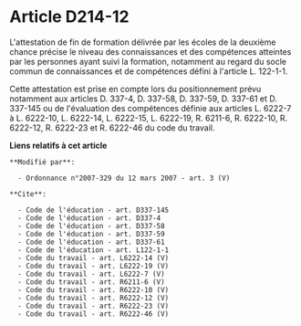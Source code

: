 # Article D214-12

L'attestation de fin de formation délivrée par les écoles de la deuxième chance précise le niveau des connaissances et des
compétences atteintes par les personnes ayant suivi la formation, notamment au regard du socle commun de connaissances et de
compétences défini à l'article L. 122-1-1. 

Cette attestation est prise en compte lors du positionnement prévu notamment aux articles D. 337-4, 
D. 337-58, D. 337-59, D. 337-61 et D. 337-145 ou de l'évaluation des compétences définie aux articles L. 6222-7 à L. 6222-10,
L. 6222-14, L. 6222-15, L. 6222-19, R. 6211-6, R. 6222-10, R. 6222-12, R. 6222-23 et R. 6222-46 du code du travail.

**Liens relatifs à cet article**

	**Modifié par**:

	  - Ordonnance n°2007-329 du 12 mars 2007 - art. 3 (V)

	**Cite**:

	  - Code de l'éducation - art. D337-145
	  - Code de l'éducation - art. D337-4
	  - Code de l'éducation - art. D337-58
	  - Code de l'éducation - art. D337-59
	  - Code de l'éducation - art. D337-61
	  - Code de l'éducation - art. L122-1-1
	  - Code du travail - art. L6222-14 (V)
	  - Code du travail - art. L6222-19 (V)
	  - Code du travail - art. L6222-7 (V)
	  - Code du travail - art. R6211-6 (V)
	  - Code du travail - art. R6222-10 (V)
	  - Code du travail - art. R6222-12 (V)
	  - Code du travail - art. R6222-23 (V)
	  - Code du travail - art. R6222-46 (V)
